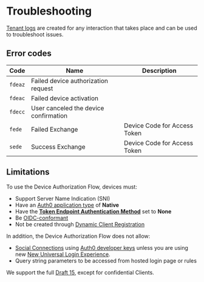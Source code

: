 # Troubleshooting

[Tenant logs](/logs) are created for any interaction that takes place and can be used to troubleshoot issues.

## Error codes

| Code       | Name | Description |
|------------|------|-------------|
| `fdeaz`    | Failed device authorization request | |	
| `fdeac`    | Failed device activation | |	
| `fdecc`    | User canceled the device confirmation | |
| `fede`     | Failed Exchange | Device Code for Access Token |
| `sede`     | Success Exchange | Device Code for Access Token |

## Limitations

To use the Device Authorization Flow, devices must:

* Support Server Name Indication (SNI)
* Have an [Auth0 application type](/applications) of **Native**
* Have the [**Token Endpoint Authentication Method**](/dashboard/reference/settings-application) set to **None**
* Be [OIDC-conformant](/dashboard/reference/settings-application#oauth)
* Not be created through [Dynamic Client Registration](/api-auth/dynamic-client-registration)

In addition, the Device Authorization Flow does not allow:
* [Social Connections](/connections) using [Auth0 developer keys](/connections/social/devkeys) unless you are using new [New Universal Login Experience](/universal-login/new).
* Query string parameters to be accessed from hosted login page or rules

We support the full [Draft 15](https://tools.ietf.org/html/draft-ietf-oauth-device-flow-15), except for confidential Clients.

